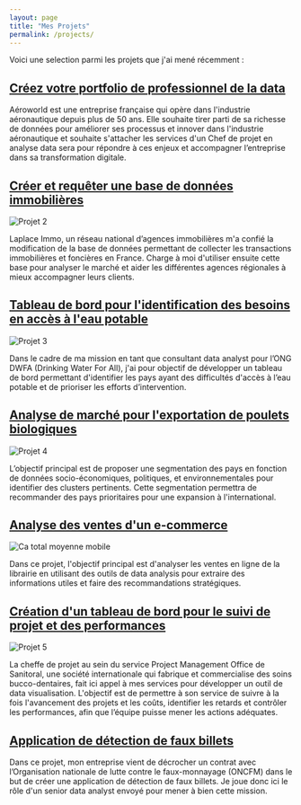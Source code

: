 ```yaml
---
layout: page
title: "Mes Projets"
permalink: /projects/
---
```


 

Voici une selection parmi les projets que j'ai mené récemment :

##  [Créez votre portfolio de professionnel de la data](https://github.com/francoisvercellotti/projet13_portfolio.git)


Aéroworld est une entreprise française qui opère dans l'industrie aéronautique depuis plus de 50 ans. 
Elle souhaite tirer parti de sa richesse de données pour améliorer ses processus et innover dans l'industrie aéronautique et souhaite s'attacher les services d'un Chef de projet en analyse data sera pour répondre à ces enjeux et accompagner l’entreprise dans sa transformation digitale.


##  [Créer et requêter une base de données immobilières](https://github.com/francoisvercellotti/base_de_donnees_immobiliere.git)
![Projet 2](https://github.com/user-attachments/assets/05c9b225-9420-4d58-aff7-964f099039d0)

Laplace Immo, un réseau national d’agences immobilières m'a confié la modification de la base de données permettant de collecter les transactions immobilières et foncières en France. Charge à moi d'utiliser ensuite cette base pour analyser le marché et aider les différentes agences régionales à mieux accompagner leurs clients.


##  [Tableau de bord pour l'identification des besoins en accès à l'eau potable](https://github.com/francoisvercellotti/tableau_bord_acces_eau_potable.git)
![Projet 3](https://github.com/user-attachments/assets/89301542-a6ac-4f55-bb0d-3ad340a2c0a3)

Dans le cadre de ma mission en tant que consultant data analyst pour l’ONG DWFA (Drinking Water For All), j'ai pour objectif de développer un tableau de bord permettant d'identifier les pays ayant des difficultés d'accès à l’eau potable et de prioriser les efforts d’intervention.


##  [Analyse de marché pour l'exportation de poulets biologiques](https://github.com/francoisvercellotti/analyse_marche_developpement_international.git)
![Projet 4](https://github.com/user-attachments/assets/6938eea5-d323-4d73-bef0-c592ac3dcee7)

L’objectif principal est de proposer une segmentation des pays en fonction de données socio-économiques, politiques, et environnementales pour identifier des clusters pertinents. Cette segmentation permettra de recommander des pays prioritaires pour une expansion à l'international.


##  [Analyse des ventes d'un e-commerce](https://github.com/francoisvercellotti/analyse_ventes_e-commerce.git)
![Ca total moyenne mobile](https://github.com/user-attachments/assets/ba340984-40f8-4c79-94de-d1440ec1b200)


Dans ce projet, l'objectif principal est d'analyser les ventes en ligne de la librairie en utilisant des outils de data analysis pour extraire des informations utiles et faire des recommandations stratégiques.


##  [Création d'un tableau de bord pour le suivi de projet et des performances](https://github.com/francoisvercellotti/reporting_powerbi_multinationale.git)
![Projet 5](https://github.com/user-attachments/assets/81369059-b40c-42fc-a0dd-23c2372a9989)

La cheffe de projet au sein du service Project Management Office de Sanitoral, une société internationale qui fabrique et commercialise des soins bucco-dentaires, fait ici appel à mes services pour développer un outil de data visualisation.
L'objectif est de permettre à son service de suivre à la fois l'avancement des projets et les coûts, identifier les retards et contrôler les performances, afin que l’équipe puisse mener les actions adéquates.


## [Application de détection de faux billets](https://github.com/francoisvercellotti/application-detection-faux-billets.git)

Dans ce projet, mon entreprise vient de décrocher un contrat avec l’Organisation nationale de lutte contre le faux-monnayage (ONCFM) dans le but de créer une application de détection de faux billets. Je joue donc ici le rôle d'un senior data analyst envoyé pour mener à bien cette mission.
